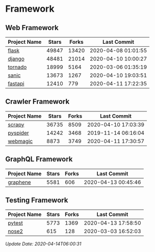 # Framework

## Web Framework

| Project Name | Stars | Forks | Last Commit |
| ------------ | ----- | ----- | ----------- |
| [flask](https://github.com/pallets/flask) | 49847 | 13420 | 2020-04-08 01:01:55 |
| [django](https://github.com/django/django) | 48481 | 21014 | 2020-04-10 10:00:27 |
| [tornado](https://github.com/tornadoweb/tornado) | 18999 | 5164 | 2020-03-06 01:35:19 |
| [sanic](https://github.com/huge-success/sanic) | 13673 | 1267 | 2020-04-10 19:03:51 |
| [fastapi](https://github.com/tiangolo/fastapi) | 12410 | 779 | 2020-04-11 17:22:35 |

## Crawler Framework

| Project Name | Stars | Forks | Last Commit |
| ------------ | ----- | ----- | ----------- |
| [scrapy](https://github.com/scrapy/scrapy) | 36735 | 8509 | 2020-04-10 17:03:39 |
| [pyspider](https://github.com/binux/pyspider) | 14242 | 3468 | 2019-11-14 06:16:04 |
| [webmagic](https://github.com/code4craft/webmagic) | 8873 | 3749 | 2020-04-11 17:30:57 |

## GraphQL Framework

| Project Name | Stars | Forks | Last Commit |
| ------------ | ----- | ----- | ----------- |
| [graphene](https://github.com/graphql-python/graphene) | 5581 | 606 | 2020-04-13 00:45:46 |

## Testing Framework

| Project Name | Stars | Forks | Last Commit |
| ------------ | ----- | ----- | ----------- |
| [pytest](https://github.com/pytest-dev/pytest) | 5773 | 1369 | 2020-04-13 17:58:50 |
| [nose2](https://github.com/nose-devs/nose2) | 615 | 128 | 2020-03-03 16:52:03 |

*Update Date: 2020-04-14T06:00:31*